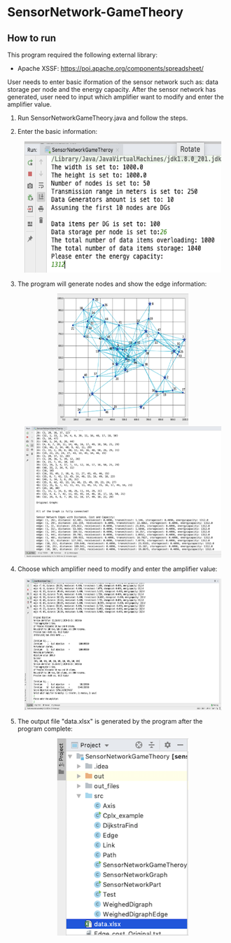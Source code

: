 # SensorNetwork-GameTheory



## How to run
This program required the following external library:
* Apache XSSF: https://poi.apache.org/components/spreadsheet/

User needs to enter basic iformation of the sensor network such as: data storage per node and the energy capacity. After the sensor network has generated, user need to input which amplifier want to modify and enter the amplifier value.

  1. Run SensorNetworkGameTheory.java and follow the steps.
  
  2. Enter the basic information:  
    <div align=center><img width="450" height="300" src="https://github.com/yuyuning/SensorNetwork-GameTheory/blob/master/img/inputs.png"/></div>
    
  3. The program will generate nodes and show the edge information:  
    <div align=center><img width="300" height="300" src="https://github.com/yuyuning/SensorNetwork-GameTheory/blob/master/img/graph.png"/></div>
    <div align=center><img width="450" height="300" src="https://github.com/yuyuning/SensorNetwork-GameTheory/blob/master/img/connectEdge.png"/></div>
    
  4. Choose which amplifier need to modify and enter the amplifier value:  
    <div align=center><img width="450" height="300" src="https://github.com/yuyuning/SensorNetwork-GameTheory/blob/master/img/amplifierInputs.png"/></div>
    
  5. The output file "data.xlsx" is generated by the program after the program complete:  
    <div align=center><img width="300" height="450" src="https://github.com/yuyuning/SensorNetwork-GameTheory/blob/master/img/output.png"/></div>
